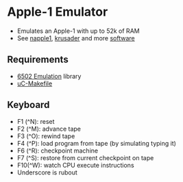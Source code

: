 Apple-1 Emulator
================
- Emulates an Apple-1 with up to 52k of RAM
- See [napple1](https://github.com/nobuh/napple1),
[krusader](http://school.anhb.uwa.edu.au/personalpages/kwessen/apple1/Krusader.htm)
and more [software](http://www.willegal.net/appleii/apple1-software.htm)

Requirements
------------
- [6502 Emulation](https://github.com/jscrane/r65emu) library
- [uC-Makefile](https://github.com/jscrane/uC-Makefile)

Keyboard
--------
- F1 (^N): reset
- F2 (^M): advance tape
- F3 (^O): rewind tape
- F4 (^P): load program from tape (by simulating typing it)
- F6 (^R): checkpoint machine
- F7 (^S): restore from current checkpoint on tape
- F10(^W): watch CPU execute instructions
- Underscore is rubout
